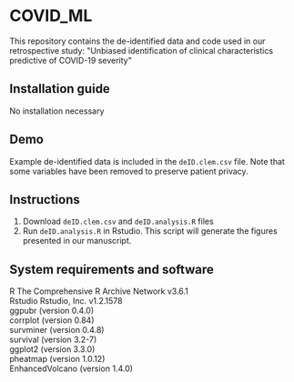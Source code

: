 # COVID_ML

This repository contains the de-identified data and code used in our retrospective study: "Unbiased identification of clinical characteristics predictive of COVID-19 severity"

## Installation guide
No installation necessary

## Demo
Example de-identified data is included in the `deID.clem.csv` file.  Note that some variables have been removed to preserve patient privacy.

## Instructions
1. Download `deID.clem.csv` and `deID.analysis.R` files
2. Run `deID.analysis.R` in Rstudio.  This script will generate the figures presented in our manuscript.

## System requirements and software
R	The Comprehensive R Archive Network	v3.6.1\
Rstudio 	Rstudio, Inc.	v1.2.1578\
ggpubr (version 0.4.0)\
corrplot (version 0.84)\
survminer (version 0.4.8) \
survival (version 3.2-7)\
ggplot2 (version 3.3.0)\
pheatmap (version 1.0.12)\
EnhancedVolcano (version 1.4.0) 
